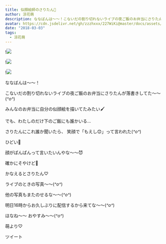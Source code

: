 ```yaml
---
title: 似顔絵師のさりたん🙂
author: 涼花萌
description: ななばんは～～！こないだの割り切れないライブの夜ご飯のお弁当にさりたんが落書きしてた～～(*^o^*)みんなのお弁当に自分の似顔絵を描いてたみたい🖌...
avatar: https://cdn.jsdelivr.net/gh/zzzhxxx/227WiKi@master/docs/assets/photo/avatar/moe.jpg
date: "2018-03-03"
tags:
  - 涼花萌
---
```


!![](https://cdn.jsdelivr.net/gh/zzzhxxx/227WiKi-image@master/blog-image/moe-2018-03-03_1.jpg)

!![](https://cdn.jsdelivr.net/gh/zzzhxxx/227WiKi-image@master/blog-image/moe-2018-03-03_2.jpg)

!![](https://cdn.jsdelivr.net/gh/zzzhxxx/227WiKi-image@master/blog-image/moe-2018-03-03_3.jpg)









ななばんは～～！






こないだの割り切れないライブの夜ご飯のお弁当にさりたんが落書きしてた～～(*^o^*)












みんなのお弁当に自分の似顔絵を描いてたみたい🖌











でも、わたしのだけ下のご飯にも誰かいる…








さりたんにこれ誰か聞いたら、
笑顔で「もえし😊」って言われた(*^o^*)
















ひどい🙊





顔がぱんぱんって言いたいんやな〜〜😈



確かにそやけど🙈















かなえるとさりたん♡









ライブのときの写真〜〜(*^o^*)







他の写真もまたのせるな〜〜(*^o^*)











明日16時からお久しぶりに配信するから来てな〜〜(*^o^*)










ほなね〜〜
おやすみ〜〜(*^o^*)





萌より♡


ツイート



